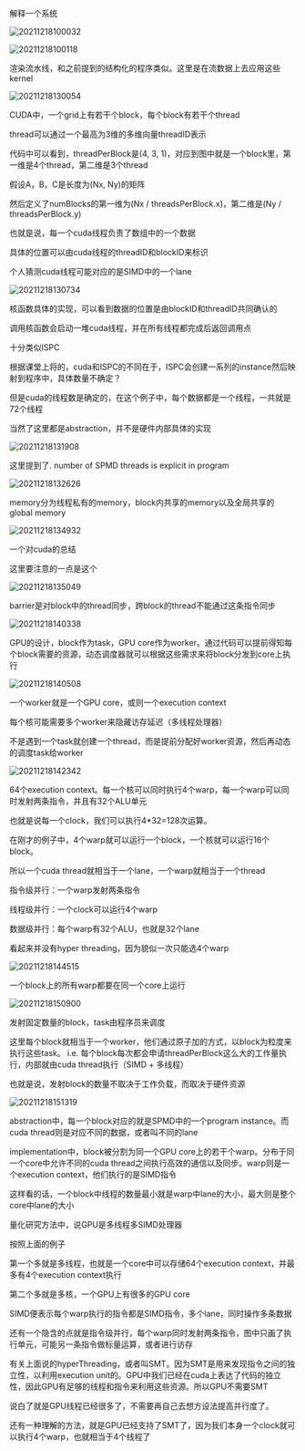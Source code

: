 解释一个系统

![20211218100032](https://picsheep.oss-cn-beijing.aliyuncs.com/pic/20211218100032.png)

![20211218100118](https://picsheep.oss-cn-beijing.aliyuncs.com/pic/20211218100118.png)

渲染流水线，和之前提到的结构化的程序类似。这里是在流数据上去应用这些kernel

![20211218130054](https://picsheep.oss-cn-beijing.aliyuncs.com/pic/20211218130054.png)

CUDA中，一个grid上有若干个block，每个block有若干个thread

thread可以通过一个最高为3维的多维向量threadID表示

代码中可以看到，threadPerBlock是(4, 3, 1)，对应到图中就是一个block里，第一维是4个thread，第二维是3个thread

假设A，B，C是长度为(Nx, Ny)的矩阵

然后定义了numBlocks的第一维为(Nx / threadsPerBlock.x)，第二维是(Ny / threadsPerBlock.y)

也就是说，每一个cuda线程负责了数组中的一个数据

具体的位置可以由cuda线程的threadID和blockID来标识

个人猜测cuda线程可能对应的是SIMD中的一个lane

![20211218130734](https://picsheep.oss-cn-beijing.aliyuncs.com/pic/20211218130734.png)

核函数具体的实现，可以看到数据的位置是由blockID和threadID共同确认的

调用核函数会启动一堆cuda线程，并在所有线程都完成后返回调用点

十分类似ISPC

根据课堂上将的，cuda和ISPC的不同在于，ISPC会创建一系列的instance然后映射到程序中，具体数量不确定？

但是cuda的线程数是确定的，在这个例子中，每个数据都是一个线程，一共就是72个线程

当然了这里都是abstraction，并不是硬件内部具体的实现

![20211218131908](https://picsheep.oss-cn-beijing.aliyuncs.com/pic/20211218131908.png)

这里提到了. number of SPMD threads is explicit in program

![20211218132626](https://picsheep.oss-cn-beijing.aliyuncs.com/pic/20211218132626.png)

memory分为线程私有的memory，block内共享的memory以及全局共享的global memory

![20211218134932](https://picsheep.oss-cn-beijing.aliyuncs.com/pic/20211218134932.png)

一个对cuda的总结

这里要注意的一点是这个

![20211218135049](https://picsheep.oss-cn-beijing.aliyuncs.com/pic/20211218135049.png)

barrier是对block中的thread同步，跨block的thread不能通过这条指令同步

![20211218140338](https://picsheep.oss-cn-beijing.aliyuncs.com/pic/20211218140338.png)

GPU的设计，block作为task，GPU core作为worker。通过代码可以提前得知每个block需要的资源，动态调度器就可以根据这些需求来将block分发到core上执行

![20211218140508](https://picsheep.oss-cn-beijing.aliyuncs.com/pic/20211218140508.png)

一个worker就是一个GPU core，或则一个execution context

每个核可能需要多个worker来隐藏访存延迟（多线程处理器）

不是遇到一个task就创建一个thread，而是提前分配好worker资源，然后再动态的调度task给worker

![20211218142342](https://picsheep.oss-cn-beijing.aliyuncs.com/pic/20211218142342.png)

64个execution context。每一个核可以同时执行4个warp，每一个warp可以同时发射两条指令，并且有32个ALU单元

也就是说每一个clock，我们可以执行4*32=128次运算。

在刚才的例子中，4个warp就可以运行一个block，一个核就可以运行16个block。

所以一个cuda thread就相当于一个lane，一个warp就相当于一个thread

指令级并行：一个warp发射两条指令

线程级并行：一个clock可以运行4个warp

数据级并行：每个warp有32个ALU，也就是32个lane

看起来并没有hyper threading，因为貌似一次只能选4个warp

![20211218144515](https://picsheep.oss-cn-beijing.aliyuncs.com/pic/20211218144515.png)

一个block上的所有warp都要在同一个core上运行

![20211218150900](https://picsheep.oss-cn-beijing.aliyuncs.com/pic/20211218150900.png)

发射固定数量的block，task由程序员来调度

这里每个block就相当于一个worker，他们通过原子加的方式，以block为粒度来执行这些task。 i.e. 每个block每次都会申请threadPerBlock这么大的工作量执行，内部就由cuda thread执行（SIMD + 多线程）

也就是说，发射block的数量不取决于工作负载，而取决于硬件资源

![20211218151319](https://picsheep.oss-cn-beijing.aliyuncs.com/pic/20211218151319.png)

abstraction中，每一个block对应的就是SPMD中的一个program instance。而cuda thread则是对应不同的数据，或者叫不同的lane

implementation中，block被分割为同一个GPU core上的若干个warp。分布于同一个core中允许不同的cuda thread之间执行高效的通信以及同步。warp则是一个execution context，他们执行的是SIMD指令

这样看的话，一个block中线程的数量最小就是warp中lane的大小，最大则是整个core中lane的大小

量化研究方法中，说GPU是多线程多SIMD处理器

按照上面的例子

第一个多就是多线程，也就是一个core中可以存储64个execution context，并最多有4个execution context执行

第二个多就是多核，一个GPU上有很多的GPU core

SIMD便表示每个warp执行的指令都是SIMD指令，多个lane，同时操作多条数据

还有一个隐含的点就是指令级并行，每个warp同时发射两条指令，图中只画了执行单元，可能另一条指令做标量运算，或者进行访存

有关上面说的hyperThreading，或者叫SMT。因为SMT是用来发现指令之间的独立性，以利用execution unit的。GPU中我们已经在cuda上表达了代码的独立性，因此GPU有足够的线程和指令来利用这些资源。所以GPU不需要SMT

说白了就是GPU线程已经很多了，不需要再自己去想方设法提高并行度了。

还有一种理解的方法，就是GPU已经支持了SMT了，因为我们本身一个clock就可以执行4个warp，也就相当于4个线程了